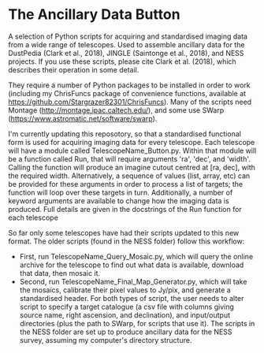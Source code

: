 # The Ancillary Data Button

A selection of Python scripts for acquiring and standardised imaging data from a wide range of telescopes. Used to assemble ancillary data for the DustPedia (Clark et al., 2018), JINGLE (Saintonge et al., 2018), and NESS projects. If you use these scripts, please cite Clark et al. (2018), which describes their operation in some detail.

They require a number of Python packages to be installed in order to work (including my ChrisFuncs package of convenience functions, available at https://github.com/Stargrazer82301/ChrisFuncs). Many of the scripts need Montage (http://montage.ipac.caltech.edu/), and some use SWarp (https://www.astromatic.net/software/swarp).

I'm currently updating this reposotory, so that a standardised functional form is used for acquiring imaging data for every telescope. Each telescope will have a module called TelescopeName_Button.py. Within that module will be a function called Run, that will require arguments 'ra', 'dec', and 'width'. Calling the function will produce an imagine cutout centred at [ra, dec], with the required width. Alternatively, a sequence of values (list, array, etc) can be provided for these arguments in order to process a list of targets; the function will loop over these targets in turn. Additionally, a number of keyword arguments are available to change how the imaging data is produced. Full details are given in the docstrings of the Run function for each telescope 

So far only some telescopes have had their scripts updated to this new format. The older scripts (found in the NESS folder) follow this workflow:
 - First, run TelescopeName_Query_Mosaic.py, which will query the online archive for the telescope to find out what data is available, download that data, then mosaic it. 
 - Second, run TelescopeName_Final_Map_Generator.py, which will take the mosaics, calibrate their pixel values to Jy/pix, and generate a standardised header. 
For both types of script, the user needs to alter script to specify a target catalogue (a csv file with columns giving source name, right ascension, and declination), and input/output directories (plus the path to SWarp, for scripts that use it). The scripts in the NESS folder are set up to produce ancillary data for the NESS survey, assuming my computer's directory structure.
